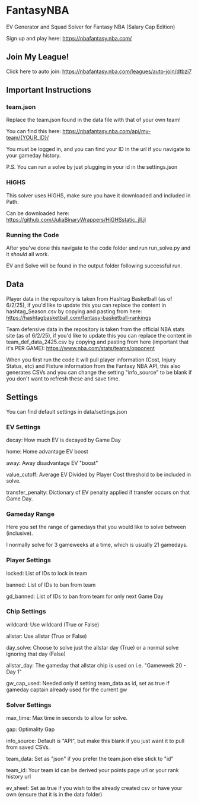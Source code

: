 # FantasyNBA
EV Generator and Squad Solver for Fantasy NBA (Salary Cap Edition)

Sign up and play here: https://nbafantasy.nba.com/

## Join My League!
Click here to auto join: https://nbafantasy.nba.com/leagues/auto-join/dtbzi7

## Important Instructions
### team.json
Replace the team.json found in the data file with that of your own team!

You can find this here: https://nbafantasy.nba.com/api/my-team/{YOUR_ID}/

You must be logged in, and you can find your ID in the url if you navigate to your gameday history.

P.S. You can run a solve by just plugging in your id in the settings.json

### HiGHS
This solver uses HiGHS, make sure you have it downloaded and included in Path.

Can be downloaded here: https://github.com/JuliaBinaryWrappers/HiGHSstatic_jll.jl

### Running the Code

After you've done this navigate to the code folder and run run_solve.py and it *should* all work.

EV and Solve will be found in the output folder following successful run.

## Data
Player data in the repository is taken from Hashtag Basketball (as of 6/2/25), if you'd like to update this you can replace the content in hashtag_Season.csv by copying and pasting from here: https://hashtagbasketball.com/fantasy-basketball-rankings

Team defensive data in the repository is taken from the official NBA stats site (as of 6/2/25), if you'd like to update this you can replace the content in team_def_data_2425.csv by copying and pasting from here (important that it's PER GAME): https://www.nba.com/stats/teams/opponent

When you first run the code it will pull player information (Cost, Injury Status, etc) and Fixture information from the Fantasy NBA API, this also generates CSVs and you can change the setting "info_source" to be blank if you don't want to refresh these and save time.

## Settings
You can find default settings in data/settings.json
### EV Settings
decay: How much EV is decayed by Game Day

home: Home advantage EV boost

away: Away disadvantage EV "boost"

value_cutoff: Average EV Divided by Player Cost threshold to be included in solve.

transfer_penalty: Dictionary of EV penalty applied if transfer occurs on that Game Day.

### Gameday Range
Here you set the range of gamedays that you would like to solve between (inclusive).

I normally solve for 3 gameweeks at a time, which is usually 21 gamedays.

### Player Settings
locked: List of IDs to lock in team

banned: List of IDs to ban from team

gd_banned: List of IDs to ban from team for only next Game Day

### Chip Settings
wildcard: Use wildcard (True or False)

allstar: Use allstar (True or False)

day_solve: Choose to solve just the allstar day (True) or a normal solve ignoring that day (False)

allstar_day: The gameday that allstar chip is used on i.e. "Gameweek 20 - Day 1"

gw_cap_used: Needed only if setting team_data as id, set as true if gameday captain already used for the current gw

### Solver Settings
max_time: Max time in seconds to allow for solve.

gap: Optimality Gap

info_source: Default is "API", but make this blank if you just want it to pull from saved CSVs.

team_data: Set as "json" if you prefer the team.json else stick to "id"

team_id: Your team id can be derived your points page url or your rank history url

ev_sheet: Set as true if you wish to the already created csv or have your own (ensure that it is in the data folder)


